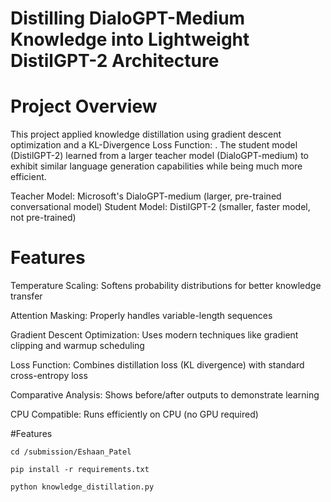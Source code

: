 # Distilling DialoGPT-Medium Knowledge into Lightweight DistilGPT-2 Architecture


# Project Overview

This project applied knowledge distillation using gradient descent optimization and a KL-Divergence Loss Function: . 
The student model (DistilGPT-2) learned from a larger teacher model (DialoGPT-medium) to exhibit similar language generation capabilities while being much more efficient.

Teacher Model: Microsoft's DialoGPT-medium (larger, pre-trained conversational model)
Student Model: DistilGPT-2 (smaller, faster model, not pre-trained)

# Features

Temperature Scaling: Softens probability distributions for better knowledge transfer

Attention Masking: Properly handles variable-length sequences

Gradient Descent Optimization: Uses modern techniques like gradient clipping and warmup scheduling

Loss Function: Combines distillation loss (KL divergence) with standard cross-entropy loss

Comparative Analysis: Shows before/after outputs to demonstrate learning

CPU Compatible: Runs efficiently on CPU (no GPU required)

#Features

`cd /submission/Eshaan_Patel`

`pip install -r requirements.txt`

`python knowledge_distillation.py`

